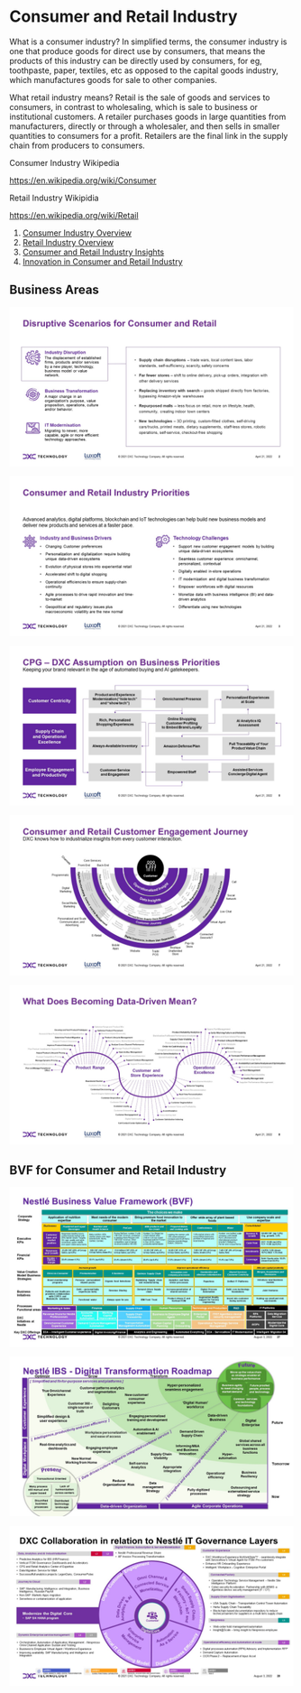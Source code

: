 # Consumer and Retail Industry

What is a consumer industry?
In simplified terms, the consumer industry is one that produce goods for direct use by consumers, that means the products of this industry can be directly used by consumers, for eg, toothpaste, paper, textiles, etc as opposed to the capital goods industry, which manufactures goods for sale to other companies.

What retail industry means?
Retail is the sale of goods and services to consumers, in contrast to wholesaling, which is sale to business or institutional customers. A retailer purchases goods in large quantities from manufacturers, directly or through a wholesaler, and then sells in smaller quantities to consumers for a profit. Retailers are the final link in the supply chain from producers to consumers.

Consumer Industry Wikipedia

https://en.wikipedia.org/wiki/Consumer

Retail Industry Wikipidia

https://en.wikipedia.org/wiki/Retail



1. [Consumer Industry Overview](consumer.md)
2. [Retail Industry Overview](Overview.md)
3. [Consumer and Retail Industry Insights](Insights.md)
4. [Innovation in Consumer and Retail Industry](Innovation.md)

## Business Areas

![Retail Industry](/Consumer_images/Slide2.JPG)

![Retail Industry](/Consumer_images/Slide3.JPG)

![Retail Industry](/Consumer_images/Slide5.JPG)

![Retail Industry](/Consumer_images/Slide7.JPG)

![Retail Industry](/Consumer_images/Slide8.JPG)

## BVF for Consumer and Retail Industry

![BVF](/Consumer_images/BVF.jpg)

![Innovation](/Consumer_images/Innovation/Slide26.JPG)

![Innovation](/Consumer_images/Innovation/Slide28.JPG)

